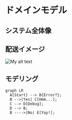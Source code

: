# ドメインモデル

## システム全体像


## 配送イメージ
![My alt text](map.drawio)


## モデリング
``` mermaid
graph LR
  A[Start] --> B{Error?};
  B -->|Yes| C[Hmm...];
  C --> D[Debug];
  D --> B;
  B ---->|No| E[Yay!];
```